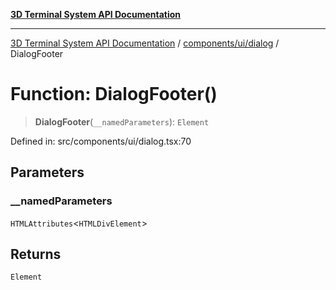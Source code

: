 [**3D Terminal System API Documentation**](../../../../README.md)

***

[3D Terminal System API Documentation](../../../../README.md) / [components/ui/dialog](../README.md) / DialogFooter

# Function: DialogFooter()

> **DialogFooter**(`__namedParameters`): `Element`

Defined in: src/components/ui/dialog.tsx:70

## Parameters

### \_\_namedParameters

`HTMLAttributes`\<`HTMLDivElement`\>

## Returns

`Element`
